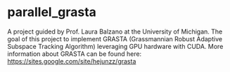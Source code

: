 # parallel_grasta
A project guided by Prof. Laura Balzano at the University of Michigan. The goal of this project to implement GRASTA (Grassmannian Robust Adaptive Subspace Tracking Algorithm) leveraging GPU hardware with CUDA. More information about GRASTA can be found here: https://sites.google.com/site/hejunzz/grasta
